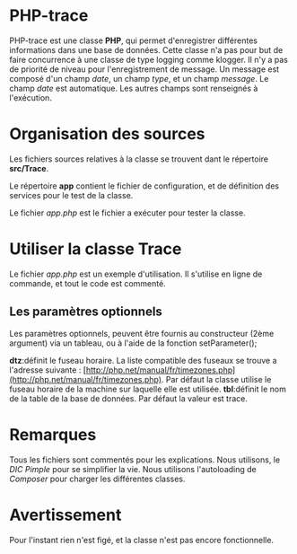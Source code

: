 # PHP-trace

PHP-trace est une classe **PHP**, qui permet d'enregistrer différentes informations dans une base de données. Cette classe n'a pas pour but de faire concurrence à une classe de type logging comme klogger. Il n'y a pas de priorité de niveau pour l'enregistrement de message.
Un message est composé d'un champ *date*, un champ *type*, et un champ *message*.
Le champ *date* est automatique. Les autres champs sont renseignés à l'exécution.

# Organisation des sources

Les fichiers sources relatives à la classe se trouvent dant le répertoire **src/Trace**.

Le répertoire **app** contient le fichier de configuration, et de définition des services pour le test de la classe.

Le fichier *app.php* est le fichier a exécuter pour tester la classe.

# Utiliser la classe **Trace**

Le fichier *app.php* est un exemple d'utilisation. Il s'utilise en ligne de commande, et tout le code est commenté.

## Les paramètres optionnels

Les paramètres optionnels, peuvent être fournis au constructeur (2ème argument) via un tableau, ou à l'aide de la fonction setParameter();

**dtz**:définit le fuseau horaire. La liste compatible des fuseaux se trouve a l'adresse suivante :  [http://php.net/manual/fr/timezones.php](http://php.net/manual/fr/timezones.php). Par défaut la classe utilise le fuseau horaire de la machine sur laquelle elle est utilisée.
**tbl**:définit le nom de la table de la base de données. Par défaut la valeur est trace.

# Remarques

Tous les fichiers sont commentés pour les explications.
Nous utilisons, le *DIC Pimple* pour se simplifier la vie.
Nous utilisons l'autoloading de *Composer* pour charger les différentes classes.

# Avertissement

Pour l'instant rien n'est figé, et la classe n'est pas encore fonctionnelle.
